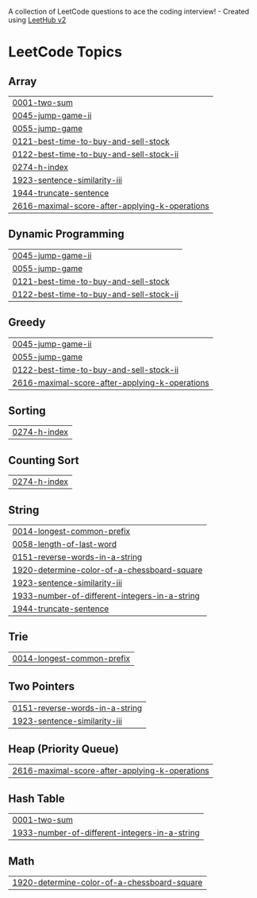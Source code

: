 A collection of LeetCode questions to ace the coding interview! - Created using [LeetHub v2](https://github.com/arunbhardwaj/LeetHub-2.0)
<!---LeetCode Topics Start-->
# LeetCode Topics
## Array
|  |
| ------- |
| [0001-two-sum](https://github.com/lordbaldwin1/LeetCode/tree/master/0001-two-sum) |
| [0045-jump-game-ii](https://github.com/lordbaldwin1/LeetCode/tree/master/0045-jump-game-ii) |
| [0055-jump-game](https://github.com/lordbaldwin1/LeetCode/tree/master/0055-jump-game) |
| [0121-best-time-to-buy-and-sell-stock](https://github.com/lordbaldwin1/LeetCode/tree/master/0121-best-time-to-buy-and-sell-stock) |
| [0122-best-time-to-buy-and-sell-stock-ii](https://github.com/lordbaldwin1/LeetCode/tree/master/0122-best-time-to-buy-and-sell-stock-ii) |
| [0274-h-index](https://github.com/lordbaldwin1/LeetCode/tree/master/0274-h-index) |
| [1923-sentence-similarity-iii](https://github.com/lordbaldwin1/LeetCode/tree/master/1923-sentence-similarity-iii) |
| [1944-truncate-sentence](https://github.com/lordbaldwin1/LeetCode/tree/master/1944-truncate-sentence) |
| [2616-maximal-score-after-applying-k-operations](https://github.com/lordbaldwin1/LeetCode/tree/master/2616-maximal-score-after-applying-k-operations) |
## Dynamic Programming
|  |
| ------- |
| [0045-jump-game-ii](https://github.com/lordbaldwin1/LeetCode/tree/master/0045-jump-game-ii) |
| [0055-jump-game](https://github.com/lordbaldwin1/LeetCode/tree/master/0055-jump-game) |
| [0121-best-time-to-buy-and-sell-stock](https://github.com/lordbaldwin1/LeetCode/tree/master/0121-best-time-to-buy-and-sell-stock) |
| [0122-best-time-to-buy-and-sell-stock-ii](https://github.com/lordbaldwin1/LeetCode/tree/master/0122-best-time-to-buy-and-sell-stock-ii) |
## Greedy
|  |
| ------- |
| [0045-jump-game-ii](https://github.com/lordbaldwin1/LeetCode/tree/master/0045-jump-game-ii) |
| [0055-jump-game](https://github.com/lordbaldwin1/LeetCode/tree/master/0055-jump-game) |
| [0122-best-time-to-buy-and-sell-stock-ii](https://github.com/lordbaldwin1/LeetCode/tree/master/0122-best-time-to-buy-and-sell-stock-ii) |
| [2616-maximal-score-after-applying-k-operations](https://github.com/lordbaldwin1/LeetCode/tree/master/2616-maximal-score-after-applying-k-operations) |
## Sorting
|  |
| ------- |
| [0274-h-index](https://github.com/lordbaldwin1/LeetCode/tree/master/0274-h-index) |
## Counting Sort
|  |
| ------- |
| [0274-h-index](https://github.com/lordbaldwin1/LeetCode/tree/master/0274-h-index) |
## String
|  |
| ------- |
| [0014-longest-common-prefix](https://github.com/lordbaldwin1/LeetCode/tree/master/0014-longest-common-prefix) |
| [0058-length-of-last-word](https://github.com/lordbaldwin1/LeetCode/tree/master/0058-length-of-last-word) |
| [0151-reverse-words-in-a-string](https://github.com/lordbaldwin1/LeetCode/tree/master/0151-reverse-words-in-a-string) |
| [1920-determine-color-of-a-chessboard-square](https://github.com/lordbaldwin1/LeetCode/tree/master/1920-determine-color-of-a-chessboard-square) |
| [1923-sentence-similarity-iii](https://github.com/lordbaldwin1/LeetCode/tree/master/1923-sentence-similarity-iii) |
| [1933-number-of-different-integers-in-a-string](https://github.com/lordbaldwin1/LeetCode/tree/master/1933-number-of-different-integers-in-a-string) |
| [1944-truncate-sentence](https://github.com/lordbaldwin1/LeetCode/tree/master/1944-truncate-sentence) |
## Trie
|  |
| ------- |
| [0014-longest-common-prefix](https://github.com/lordbaldwin1/LeetCode/tree/master/0014-longest-common-prefix) |
## Two Pointers
|  |
| ------- |
| [0151-reverse-words-in-a-string](https://github.com/lordbaldwin1/LeetCode/tree/master/0151-reverse-words-in-a-string) |
| [1923-sentence-similarity-iii](https://github.com/lordbaldwin1/LeetCode/tree/master/1923-sentence-similarity-iii) |
## Heap (Priority Queue)
|  |
| ------- |
| [2616-maximal-score-after-applying-k-operations](https://github.com/lordbaldwin1/LeetCode/tree/master/2616-maximal-score-after-applying-k-operations) |
## Hash Table
|  |
| ------- |
| [0001-two-sum](https://github.com/lordbaldwin1/LeetCode/tree/master/0001-two-sum) |
| [1933-number-of-different-integers-in-a-string](https://github.com/lordbaldwin1/LeetCode/tree/master/1933-number-of-different-integers-in-a-string) |
## Math
|  |
| ------- |
| [1920-determine-color-of-a-chessboard-square](https://github.com/lordbaldwin1/LeetCode/tree/master/1920-determine-color-of-a-chessboard-square) |
<!---LeetCode Topics End-->